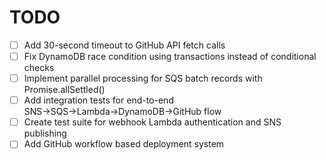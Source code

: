 # TODO

- [ ] Add 30-second timeout to GitHub API fetch calls
- [ ] Fix DynamoDB race condition using transactions instead of conditional checks
- [ ] Implement parallel processing for SQS batch records with Promise.allSettled()
- [ ] Add integration tests for end-to-end SNS→SQS→Lambda→DynamoDB→GitHub flow
- [ ] Create test suite for webhook Lambda authentication and SNS publishing
- [ ] Add GitHub workflow based deployment system